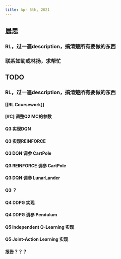```yaml
---
title: Apr 5th, 2021
---
```


## 晨思
### RL，过一遍description，搞清楚所有要做的东西
### 联系如劼或林扬，求帮忙
## TODO
### RL，过一遍description，搞清楚所有要做的东西
#### [[RL Coursework]]
#### [#C] 调整Q2 MC的参数
#### Q3 实现DQN
#### Q3 实现REINFORCE
#### Q3 DQN 调参 CartPole
#### Q3 REINFORCE 调参 CartPole
#### Q3 DQN 调参 LunarLander
#### Q3 ？
#### Q4 DDPG 实现
#### Q4 DDPG 调参 Pendulum
#### Q5 Independent Q-Learning 实现
#### Q5 Joint-Action Learning 实现
#### 报告？？？
